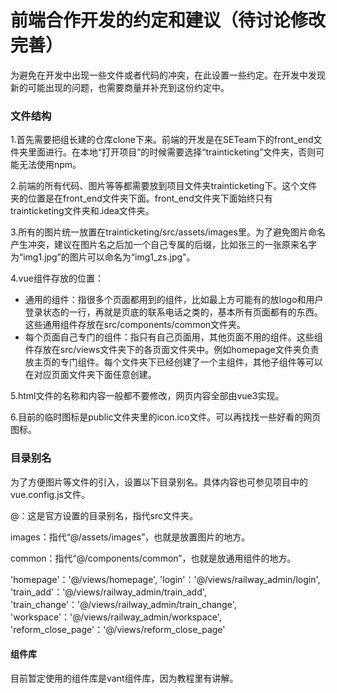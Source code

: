 # 前端合作开发的约定和建议（待讨论修改完善）

为避免在开发中出现一些文件或者代码的冲突，在此设置一些约定。在开发中发现新的可能出现的问题，也需要商量并补充到这份约定中。

### 文件结构

1.首先需要把组长建的仓库clone下来。前端的开发是在SETeam下的front_end文件夹里面进行。在本地“打开项目”的时候需要选择“trainticketing”文件夹，否则可能无法使用npm。

2.前端的所有代码、图片等等都需要放到项目文件夹trainticketing下。这个文件夹的位置是在front_end文件夹下面。front_end文件夹下面始终只有trainticketing文件夹和.idea文件夹。

3.所有的图片统一放置在trainticketing/src/assets/images里。为了避免图片命名产生冲突，建议在图片名之后加一个自己专属的后缀，比如张三的一张原来名字为“img1.jpg”的图片可以命名为“img1_zs.jpg"。

4.vue组件存放的位置：

- 通用的组件：指很多个页面都用到的组件，比如最上方可能有的放logo和用户登录状态的一行，再就是页底的联系电话之类的，基本所有页面都有的东西。这些通用组件存放在src/components/common文件夹。
- 每个页面自己专门的组件：指只有自己页面用，其他页面不用的组件。这些组件存放在src/views文件夹下的各页面文件夹中。例如homepage文件夹负责放主页的专门组件。每个文件夹下已经创建了一个主组件，其他子组件等可以在对应页面文件夹下面任意创建。

5.html文件的名称和内容一般都不要修改，网页内容全部由vue3实现。

6.目前的临时图标是public文件夹里的icon.ico文件。可以再找找一些好看的网页图标。

### 目录别名

为了方便图片等文件的引入，设置以下目录别名。具体内容也可参见项目中的vue.config.js文件。

@：这是官方设置的目录别名，指代src文件夹。

images：指代“@/assets/images”，也就是放置图片的地方。

common：指代“@/components/common”，也就是放通用组件的地方。

'homepage'：'@/views/homepage',
'login'：'@/views/railway_admin/login',
'train_add'：'@/views/railway_admin/train_add',
'train_change'：'@/views/railway_admin/train_change',
'workspace'：'@/views/railway_admin/workspace',
'reform_close_page'：'@/views/reform_close_page'

#### 组件库

目前暂定使用的组件库是vant组件库，因为教程里有讲解。